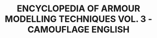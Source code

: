 ---
title: "ENCYCLOPEDIA OF ARMOUR MODELLING TECHNIQUES VOL. 3 - CAMOUFLAGE ENGLISH"
price: "TBA"
desc: "Opis nije dostupan"
img_path: "/assets/img/A.MIG-6152.jpg"
brand: AMMO
available: true
cat: "books"
subcat: "SOLUTION BOOKS - MULTILINGUAL"
subsubcat: "SS"
---